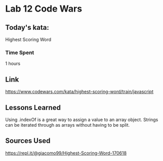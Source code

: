 # Lab 12 Code Wars

## Today's kata:
Highest Scoring Word

### Time Spent
1 hours

## Link
https://www.codewars.com/kata/highest-scoring-word/train/javascript

## Lessons Learned
Using .indexOf is a great way to assign a value to an array object. Strings can be iterated through as arrays without having to be split.

## Sources Used
https://repl.it/@giacomo99/Highest-Scoring-Word-170618